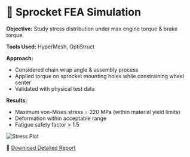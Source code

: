 # 🔧 Sprocket FEA Simulation

**Objective:** Study stress distribution under max engine torque & brake torque.  

**Tools Used:** HyperMesh, OptiStruct  

**Approach:**
- Considered chain wrap angle & assembly process
- Applied torque on sprocket mounting holes while constraining wheel center
- Validated with physical test data  

**Results:**
- Maximum von-Mises stress = 220 MPa (within material yield limits)
- Deformation within acceptable range  
- Fatigue safety factor > 1.5  

![Stress Plot](../assets/images/sprocket_stress.png)

📄 [Download Detailed Report](../assets/reports/sprocket_report.pdf)

